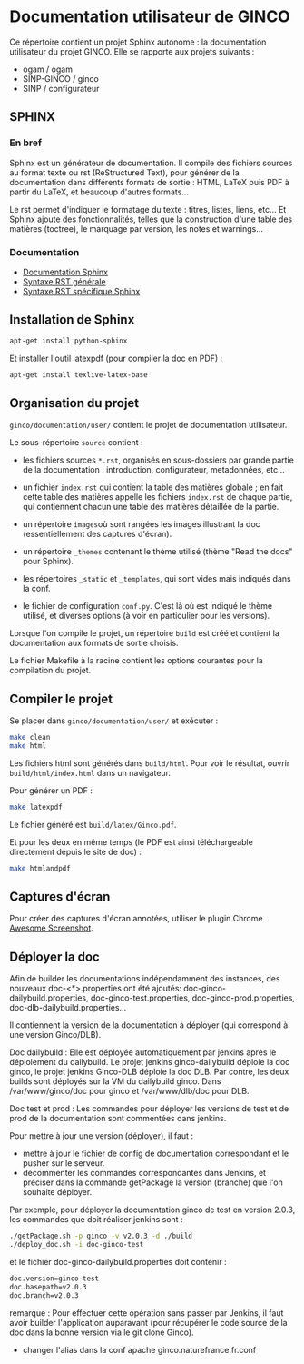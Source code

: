 # Documentation utilisateur de GINCO

Ce répertoire contient un projet Sphinx autonome : la documentation utilisateur du projet GINCO. Elle se rapporte aux 
 projets suivants : 
 
* ogam / ogam
* SINP-GINCO / ginco
* SINP / configurateur

## SPHINX

### En bref

Sphinx est un générateur de documentation. Il compile des fichiers sources au format texte ou rst
(ReStructured Text), pour générer de la documentation dans différents formats de sortie : HTML, LaTeX 
 puis PDF à partir du LaTeX, et beaucoup d'autres formats... 
 
Le rst permet d'indiquer le formatage du texte : titres, listes, liens, etc... 
Et Sphinx ajoute des fonctionnalités, telles que la construction d'une table des matières (toctree), 
le marquage par version, les notes et warnings... 

### Documentation

* [Documentation Sphinx](http://www.sphinx-doc.org/en/stable/)
* [Syntaxe RST générale](http://www.sphinx-doc.org/en/stable/rest.html)
* [Syntaxe RST spécifique Sphinx](http://www.sphinx-doc.org/en/stable/markup/index.html)

## Installation de Sphinx

```bash
apt-get install python-sphinx
```
Et installer l'outil latexpdf (pour compiler la doc en PDF) :

```bash
apt-get install texlive-latex-base
```

## Organisation du projet

`ginco/documentation/user/` contient le projet de documentation utilisateur.

Le sous-répertoire `source` contient : 

* les fichiers sources `*.rst`, organisés en sous-dossiers par grande partie de la documentation : 
  introduction, configurateur, metadonnées, etc...
    
* un fichier `index.rst` qui contient la table des matières globale ; en fait cette table des matières 
  appelle les fichiers `index.rst` de chaque partie, qui contiennent chacun une table des matières 
  détaillée de la partie. 
  
* un répertoire `images`où sont rangées les images illustrant la doc (essentiellement des captures d'écran). 

* un répertoire `_themes` contenant le thème utilisé (thème "Read the docs" pour Sphinx). 

* les répertoires `_static` et  `_templates`, qui sont vides mais indiqués dans la conf. 

* le fichier de configuration `conf.py`. C'est là où est indiqué le thème utilisé, et diverses options 
  (à voir en particulier pour les versions). 
 
Lorsque l'on compile le projet, un répertoire `build` est créé et contient la documentation aux formats de sortie 
choisis.
  
Le fichier Makefile à la racine contient les options courantes pour la compilation du projet.

## Compiler le projet

Se placer dans `ginco/documentation/user/` et exécuter : 

```bash
make clean
make html
```
Les fichiers html sont générés dans `build/html`. Pour voir le résultat, ouvrir `build/html/index.html`
dans un navigateur. 

Pour générer un PDF : 

```bash
make latexpdf
```
Le fichier généré est `build/latex/Ginco.pdf`. 

Et pour les deux en même temps (le PDF est ainsi téléchargeable directement depuis le site de doc) :

```bash
make htmlandpdf
```

## Captures d'écran

Pour créer des captures d'écran annotées, utiliser le plugin Chrome 
[Awesome Screenshot](https://chrome.google.com/webstore/detail/awesome-screenshot-screen/nlipoenfbbikpbjkfpfillcgkoblgpmj?hl=fr&gl=FR). 

## Déployer la doc

Afin de builder les documentations indépendamment des instances, des nouveaux doc-<*>.properties ont été ajoutés: doc-ginco-dailybuild.properties, doc-ginco-test.properties, doc-ginco-prod.properties, doc-dlb-dailybuild.properties...

Il contiennent la version de la documentation à déployer (qui correspond à une version Ginco/DLB).

Doc dailybuild :
Elle est déployée automatiquement par jenkins après le déploiement du dailybuild.
Le projet jenkins ginco-dailybuild déploie la doc ginco, le projet jenkins Ginco-DLB déploie la doc DLB. Par contre, les deux builds sont déployés sur la VM du dailybuild ginco. Dans /var/www/ginco/doc pour ginco et /var/www/dlb/doc pour DLB.

Doc test et prod :
Les commandes pour déployer les versions de test et de prod de la documentation sont commentées dans jenkins.

Pour mettre à jour une version (déployer), il faut :
 - mettre à jour le fichier de config de documentation correspondant et le pusher sur le serveur.
 - décommenter les commandes correspondantes dans Jenkins, et préciser dans la commande getPackage la version (branche) que l'on souhaite déployer. 

Par exemple, pour déployer la documentation ginco de test en version 2.0.3, les commandes que doit réaliser jenkins sont :
```bash
./getPackage.sh -p ginco -v v2.0.3 -d ./build
./deploy_doc.sh -i doc-ginco-test
```
et le fichier doc-ginco-dailybuild.properties doit contenir :
```bash
doc.version=ginco-test
doc.basepath=v2.0.3
doc.branch=v2.0.3
```
remarque : Pour effectuer cette opération sans passer par Jenkins, il faut avoir builder l'application auparavant (pour récupérer le code source de la doc dans la bonne version via le git clone Ginco).

 - changer l'alias dans la conf apache ginco.naturefrance.fr.conf


